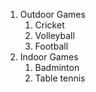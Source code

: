 1. Outdoor Games
    1. Cricket
    2. Volleyball
    3. Football
2. Indoor Games
    1. Badminton
    2. Table tennis
